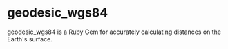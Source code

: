geodesic_wgs84
==============

geodesic_wgs84 is a Ruby Gem for accurately calculating distances on the Earth's surface.
